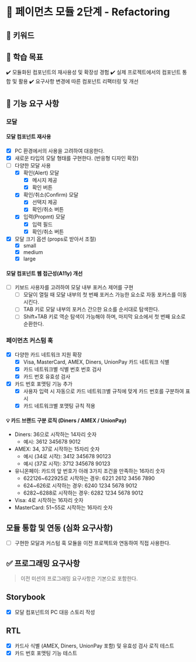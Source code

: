 # 🚀 페이먼츠 모듈 2단계 - Refactoring

## 🔑 키워드

## 📍 학습 목표

✔️ 모듈화된 컴포넌트의 재사용성 및 확장성 경험
✔️ 실제 프로젝트에서의 컴포넌트 통합 및 활용
✔️ 요구사항 변경에 따른 컴포넌트 리팩터링 및 개선

## 🎯 기능 요구 사항

### **모달**

#### **모달 컴포넌트 재사용**

- [x] PC 환경에서의 사용을 고려하여 대응한다.
- [x] 새로운 타입의 모달 형태를 구현한다. (반응형 디자인 확장)
- [ ] 다양한 모달 사용
  - [x] 확인(Alert) 모달
    - [x] 메시지 제공
    - [x] 확인 버튼
  - [x] 확인/취소(Confirm) 모달
    - [x] 선택지 제공
    - [x] 확인/취소 버튼
  - [x] 입력(Propmt) 모달
    - [x] 입력 필드
    - [x] 확인/취소 버튼
- [x] 모달 크기 옵션 (props로 받아서 조절)
  - [x] small
  - [x] medium
  - [x] large

#### **모달 컴포넌트 웹 접근성(A11y) 개선**

- [ ] 키보드 사용자를 고려하여 모달 내부 포커스 제어를 구현
  - [ ] 모달이 열릴 때 모달 내부의 첫 번째 포커스 가능한 요소로 자동 포커스를 이동 시킨다.
  - [ ] TAB 키로 모달 내부의 포커스 간으한 요소를 순서대로 탐색한다.
  - [ ] Shift+TAB 키로 역순 탐색이 가능해야 하며, 마지막 요소에서 첫 번째 요소로 순환한다.

### **페이먼츠 커스텀 훅**

- [x] 다양한 카드 네트워크 지원 확장
  - [x] Visa, MasterCard, AMEX, Diners, UnionPay 카드 네트워크 식별
  - [x] 카드 네트워크별 식별 번호 번호 검사
  - [x] 카드 번호 유효성 검사
- [x] 카드 번호 포맷팅 기능 추가
  - [x] 사용자 입력 시 자동으로 카드 네트워크별 규칙에 맞게 카드 번호를 구분하여 표시
  - [x] 카드 네트워크별 포맷팅 규칙 적용

#### 💡 카드 브랜드 구분 로직 (Diners / AMEX / UnionPay)

- Diners: 36으로 시작하는 14자리 숫자
  - 예시: 3612 345678 9012
- AMEX: 34, 37로 시작하는 15자리 숫자
  - 예시 (34로 시작): 3412 345678 90123
  - 예시 (37로 시작): 3712 345678 90123
- 유니온페이: 카드의 앞 번호가 아래 3가지 조건을 만족하는 16자리 숫자
  - 622126~622925로 시작하는 경우: 6221 2612 3456 7890
  - 624~626로 시작하는 경우: 6240 1234 5678 9012
  - 6282~6288로 시작하는 경우: 6282 1234 5678 9012
- Visa: 4로 시작하는 16자리 숫자
- MasterCard: 51~55로 시작하는 16자리 숫자

## **모듈 통합 및 연동 (심화 요구사항)**

- [ ] 구현한 모달과 커스텀 훅 모듈을 이전 프로젝트와 연동하여 직접 사용한다.

## ✅ 프로그래밍 요구사항

> 이전 미션의 프로그래밍 요구사항은 기본으로 포함한다.

## **Storybook**

- [x] 모달 컴포넌트의 PC 대응 스토리 작성

## **RTL**

- [x] 카드사 식별 (AMEX, Diners, UnionPay 포함) 및 유효성 검사 로직 테스트
- [x] 카드 번호 포맷팅 기능 테스트
